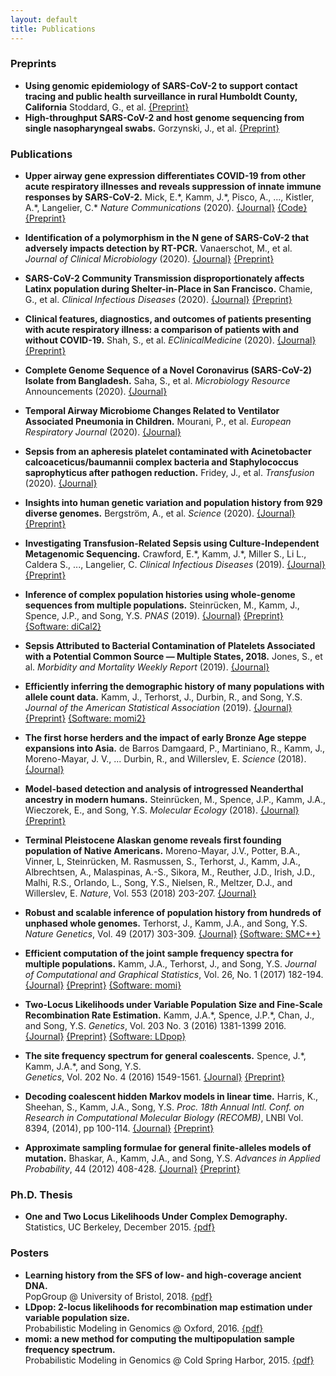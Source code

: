 ```yaml
---
layout: default
title: Publications
---
```


### Preprints

- **Using genomic epidemiology of SARS-CoV-2 to support contact
  tracing and public health surveillance in rural Humboldt County,
  California** Stoddard, G., et al.
  [{Preprint}](https://www.medrxiv.org/content/10.1101/2021.09.21.21258385v1)
- **High-throughput SARS-CoV-2 and host genome sequencing from single
  nasopharyngeal swabs.** Gorzynski, J., et al.
  [{Preprint}](https://www.medrxiv.org/content/10.1101/2020.07.27.20163147v2)

  
### Publications

- **Upper airway gene expression differentiates COVID-19 from other
  acute respiratory illnesses and reveals suppression of innate immune
  responses by SARS-CoV-2.** Mick, E.\*, Kamm, J.\*, Pisco, A., ...,
  Kistler, A.\*, Langelier, C.\* *Nature Communications* (2020).
  [{Journal}](https://www.nature.com/articles/s41467-020-19587-y)
  [{Code}](https://github.com/czbiohub/covid19-transcriptomics-pathogenesis-diagnostics-results)
  [{Preprint}](https://www.medrxiv.org/content/10.1101/2020.05.18.20105171v4)
  
- **Identification of a polymorphism in the N gene of SARS-CoV-2 that
  adversely impacts detection by RT-PCR.** Vanaerschot, M., et
  al. *Journal of Clinical Microbiology* (2020).
  [{Journal}](https://jcm.asm.org/content/early/2020/10/16/JCM.02369-20.abstract)
  [{Preprint}](https://www.biorxiv.org/content/10.1101/2020.08.25.265074v1)

-   **SARS-CoV-2 Community Transmission disproportionately affects
    Latinx population during Shelter-in-Place in San
    Francisco.** Chamie, G., et al. *Clinical Infectious Diseases*
    (2020).
    [{Journal}](https://academic.oup.com/cid/advance-article/doi/10.1093/cid/ciaa1234/5895337)
    [{Preprint}](https://www.medrxiv.org/content/10.1101/2020.06.15.20132233v1)

-   **Clinical features, diagnostics, and outcomes of patients
    presenting with acute respiratory illness: a comparison of patients
    with and without COVID-19.** Shah, S., et al. *EClinicalMedicine*
    (2020).
    [{Journal}](https://www.sciencedirect.com/science/article/pii/S2589537020302625)
    [{Preprint}](https://www.medrxiv.org/content/10.1101/2020.05.02.20082461v1.full)

-   **Complete Genome Sequence of a Novel Coronavirus (SARS-CoV-2)
    Isolate from Bangladesh.** Saha, S., et al. *Microbiology Resource*
    Announcements (2020).
    [{Journal}](https://mra.asm.org/content/9/24/e00568-20.abstract)

-   **Temporal Airway Microbiome Changes Related to Ventilator
    Associated Pneumonia in Children.** Mourani, P., et al. *European
    Respiratory Journal* (2020).
    [{Journal}](https://erj.ersjournals.com/content/early/2020/09/09/13993003.01829-2020.abstract)

-   **Sepsis from an apheresis platelet contaminated with
    Acinetobacter calcoaceticus/baumannii complex bacteria and
    Staphylococcus saprophyticus after pathogen reduction.** Fridey,
    J., et al. *Transfusion* (2020).
    [{Journal}](https://onlinelibrary.wiley.com/doi/abs/10.1111/trf.15951)

-   **Insights into human genetic variation and population history
    from 929 diverse genomes.** Bergström, A., et al. *Science*
    (2020).
    [{Journal}](https://science.sciencemag.org/content/367/6484/eaay5012.abstract)
    [{Preprint}](https://www.biorxiv.org/content/10.1101/674986v1)

-   **Investigating Transfusion-Related Sepsis using
    Culture-Independent Metagenomic Sequencing.** Crawford, E.\*,
    Kamm, J.\*, Miller S., Li L., Caldera S., ..., Langelier,
    C. *Clinical Infectious Diseases* (2019).
    [{Journal}](https://www.ncbi.nlm.nih.gov/pubmed/31563940)
    [{Preprint}](https://www.biorxiv.org/content/10.1101/653337v3)

-   **Inference of complex population histories using whole-genome
    sequences from multiple populations.** Steinrücken, M., Kamm, J., Spence, J.P., and Song, Y.S.
    *PNAS* (2019).
    [{Journal}](https://www.pnas.org/content/early/2019/08/05/1905060116)
    [{Preprint}](http://dx.doi.org/10.1101/026591)
    [{Software: diCal2}](https://sourceforge.net/projects/dical2)

-   **Sepsis Attributed to Bacterial Contamination of Platelets
    Associated with a Potential Common Source — Multiple States,
    2018.** Jones, S., et al. *Morbidity and Mortality Weekly Report*
    (2019).
    [{Journal}](https://www.cdc.gov/mmwr/volumes/68/wr/mm6823a2.htm)

-   **Efficiently inferring the demographic history of many populations
    with allele count data.** Kamm, J., Terhorst, J., Durbin, R., and Song, Y.S.
    *Journal of the American Statistical Association* (2019).
    [{Journal}](https://www.tandfonline.com/doi/full/10.1080/01621459.2019.1635482)
    [{Preprint}](https://www.biorxiv.org/content/early/2018/03/23/287268)
    [{Software: momi2}](https://github.com/popgenmethods/momi2)

-  **The first horse herders and the impact of early Bronze Age steppe expansions into Asia.**
   de Barros Damgaard, P., Martiniano, R., Kamm, J., Moreno-Mayar, J. V., ... Durbin, R., and Willerslev, E.
   *Science* (2018).
   [{Journal}](http://science.sciencemag.org/content/early/2018/05/08/science.aar7711)

-   **Model-based detection and analysis of introgressed Neanderthal
    ancestry in modern humans.** Steinrücken, M., Spence, J.P., Kamm, J.A., Wieczorek, E., and Song, Y.S. *Molecular Ecology* (2018). 
    [{Journal}](https://onlinelibrary.wiley.com/doi/abs/10.1111/mec.14565)
    [{Preprint}](https://www.biorxiv.org/content/early/2017/12/01/227660)

-   **Terminal Pleistocene Alaskan genome reveals first founding
    population of Native Americans.** 
    Moreno-Mayar, J.V., Potter, B.A., Vinner, L, Steinrücken, M.
    Rasmussen, S., Terhorst, J., Kamm, J.A., Albrechtsen, A.,
    Malaspinas, A.-S., Sikora, M., Reuther, J.D., Irish, J.D., Malhi,
    R.S., Orlando, L., Song, Y.S., Nielsen, R., Meltzer, D.J., and
    Willerslev, E. 
    *Nature*, Vol. 553 (2018) 203-207. 
    [{Journal}](https://www.nature.com/articles/nature25173)

-   **Robust and scalable inference of population history from hundreds
    of unphased whole genomes.** 
    Terhorst, J., Kamm, J.A., and Song, Y.S.
    *Nature Genetics*, Vol. 49 (2017) 303-309. 
    [{Journal}](http://dx.doi.org/10.1038/ng.3748) [{Software:
    SMC++}](https://github.com/popgenmethods/smcpp)

-   **Efficient computation of the joint sample frequency spectra for
    multiple populations.** 
    Kamm, J.A., Terhorst, J., and Song, Y.S. 
    *Journal of Computational and Graphical Statistics*, Vol. 26, No.
    1 (2017) 182-194. 
    [{Journal}](http://www.tandfonline.com/doi/abs/10.1080/10618600.2016.1159212)
    [{Preprint}](http://arxiv.org/abs/1503.01133) [{Software:
    momi}](https://github.com/popgenmethods/momi)

-   **Two-Locus Likelihoods under Variable Population Size and
    Fine-Scale Recombination Rate Estimation.** 
    Kamm, J.A.\*, Spence, J.P.\*, Chan, J., and Song, Y.S.
    *Genetics*, Vol. 203 No. 3 (2016) 1381-1399 2016. 
    [{Journal}](http://www.genetics.org/content/203/3/1381)
    [{Preprint}](http://arxiv.org/abs/1510.06017) [{Software:
    LDpop}](https://github.com/popgenmethods/ldpop)

-   **The site frequency spectrum for general coalescents.** 
    Spence, J.\*, Kamm, J.A.\*, and Song, Y.S.  
    *Genetics*, Vol. 202 No. 4 (2016) 1549-1561. 
    [{Journal}](http://www.genetics.org/content/genetics/202/4/1549.full.pdf)
    [{Preprint}](http://arxiv.org/abs/1510.05631)

-   **Decoding coalescent hidden Markov models in linear time.** 
    Harris, K., Sheehan, S., Kamm, J.A., Song, Y.S. 
    *Proc. 18th Annual Intl. Conf. on Research in Computational
    Molecular Biology (RECOMB)*, LNBI Vol. 8394, (2014), pp 100-114. 
    [{Journal}](http://dx.doi.org/10.1007/978-3-319-05269-4_8)
    [{Preprint}](http://arxiv.org/abs/1403.0858)

-   **Approximate sampling formulae for general finite-alleles models of
    mutation.** 
    Bhaskar, A., Kamm, J.A., and Song, Y.S. 
    *Advances in Applied Probability*, 44 (2012) 408-428. 
    [{Journal}](http://projecteuclid.org/euclid.aap/1339878718)
    [{Preprint}](http://arxiv.org/abs/1109.2386)

### Ph.D. Thesis

-   **One and Two Locus Likelihoods Under Complex Demography.**  
    Statistics, UC Berkeley, December 2015. 
    [{pdf}](/assets/thesis.pdf)

### Posters

-   **Learning history from the SFS of low- and high-coverage ancient
    DNA.**  
    PopGroup @ University of Bristol, 2018. 
    [{pdf}](/assets/ancient_momi.pdf)
-   **LDpop: 2-locus likelihoods for recombination map estimation under
    variable population size.**  
    Probabilistic Modeling in Genomics @ Oxford, 2016. 
    [{pdf}](/assets/ldpop_poster.pdf)
-   **momi: a new method for computing the multipopulation sample
    frequency spectrum.**  
    Probabilistic Modeling in Genomics @ Cold Spring Harbor, 2015. 
    [{pdf}](/assets/momi_poster.pdf)
